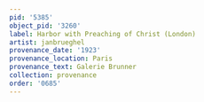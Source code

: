 ```yaml
---
pid: '5385'
object_pid: '3260'
label: Harbor with Preaching of Christ (London)
artist: janbrueghel
provenance_date: '1923'
provenance_location: Paris
provenance_text: Galerie Brunner
collection: provenance
order: '0685'
---
```

